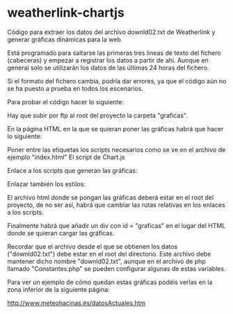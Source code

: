 # weatherlink-chartjs

Código para extraer los datos del archivo downld02.txt de Weatherlink y generar gráficas dinámicas para la web

Está programado para saltarse las primeras tres lineas de texto del fichero (cabeceras) y empezar a registrar los datos a partir de ahí. Aunque en general solo se utilizarán los datos de las últimas 24 horas del fichero.

Si el formato del fichero cambia, podría dar errores, ya que el código aún no se ha puesto a prueba en todos los escenarios.

Para probar el código hacer lo siguiente:

Hay que subir por ftp al root del proyecto la carpeta "graficas".

En la página HTML en la que se quieran poner las gráficas habrá que hacer lo siguiente:

Poner entre las etiquetas los scripts necesarios como se ve en el archivo de ejemplo "index.html"
El script de Chart.js

<script src="https://cdn.jsdelivr.net/npm/chart.js@2.8.0"> </script>

Enlace a los scripts que generan las gráficas:

<script src="./graficas/js/PropiedadesGraficas.js"></script>
<script src="./graficas/js/AppGraficas.js"></script>

Enlazar también los estilos:

<link rel="stylesheet" href="./graficas/css/graficas.css">

El archivo html donde se pongan las gráficas deberá estar en el root del proyecto, de no ser así, habrá que cambiar las rutas relativas en los enlaces a los scripts.

Finalmente habrá que añadir un div con id = "graficas" en el lugar del HTML donde se quieran cargar las gráficas.

Recordar que el archivo desde el que se obtienen los datos ("downld02.txt") debe estar en el root del directorio. Este archivo debe mantener dicho nombre "downld02.txt", aunque en el archivo de php llamado "Constantes.php" se pueden configurar algunas de estas variables.

Para ver un ejemplo de cómo quedan estas gráficas podéis verlas en la zona inferior de la siguiente página:

http://www.meteohacinas.es/datosActuales.htm
